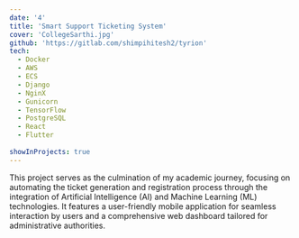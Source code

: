 ```yaml
---
date: '4'
title: 'Smart Support Ticketing System'
cover: 'CollegeSarthi.jpg'
github: 'https://gitlab.com/shimpihitesh2/tyrion'
tech:
  - Docker
  - AWS
  - ECS
  - Django
  - NginX
  - Gunicorn
  - TensorFlow
  - PostgreSQL
  - React
  - Flutter
  
showInProjects: true
---
```


This project serves as the culmination of my academic journey, focusing on automating the ticket generation and registration process through the integration of Artificial Intelligence (AI) and Machine Learning (ML) technologies. It features a user-friendly mobile application for seamless interaction by users and a comprehensive web dashboard tailored for administrative authorities.